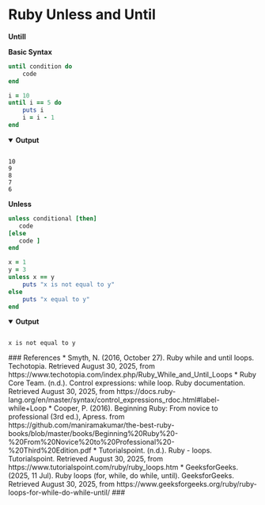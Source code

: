 # Ruby Unless and Until

**Untill**
>
**Basic Syntax**
``` ruby
until condition do
    code
end
```
``` ruby
i = 10
until i == 5 do
    puts i
    i = i - 1
end
```
<details open>
  <summary><strong>Output</strong></summary>
  <pre><code>
10
9
8
7
6
</code></pre>
</details>

**Unless**
>
``` ruby
unless conditional [then]
   code
[else
   code ]
end
```
``` ruby
x = 1
y = 3
unless x == y
    puts "x is not equal to y"
else
    puts "x equal to y"
end
```
<details open>
  <summary><strong>Output</strong></summary>
  <pre><code>
x is not equal to y
</code></pre>
</details>
### References
* Smyth, N. (2016, October 27). Ruby while and until loops. Techotopia. Retrieved August 30, 2025, from https://www.techotopia.com/index.php/Ruby_While_and_Until_Loops
* Ruby Core Team. (n.d.). Control expressions: while loop. Ruby documentation. Retrieved August 30, 2025, from
  https://docs.ruby-lang.org/en/master/syntax/control_expressions_rdoc.html#label-while+Loop
* Cooper, P. (2016). Beginning Ruby: From novice to professional (3rd ed.), Apress. from
  https://github.com/maniramakumar/the-best-ruby-books/blob/master/books/Beginning%20Ruby%20-%20From%20Novice%20to%20Professional%20-%20Third%20Edition.pdf
* Tutorialspoint. (n.d.). Ruby - loops. Tutorialspoint. Retrieved August 30, 2025, from
  https://www.tutorialspoint.com/ruby/ruby_loops.htm
* GeeksforGeeks. (2025, 11 Jul). Ruby loops (for, while, do while, until). GeeksforGeeks. Retrieved August 30, 2025, from
  https://www.geeksforgeeks.org/ruby/ruby-loops-for-while-do-while-until/
### 
